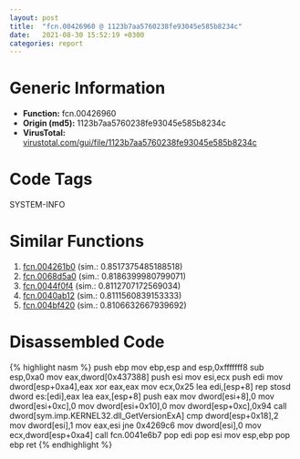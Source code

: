```yaml
---
layout: post
title:  "fcn.00426960 @ 1123b7aa5760238fe93045e585b8234c"
date:   2021-08-30 15:52:19 +0300
categories: report
---
```


# Generic Information
- **Function:** fcn.00426960
- **Origin (md5):** 1123b7aa5760238fe93045e585b8234c
- **VirusTotal:** [virustotal.com/gui/file/1123b7aa5760238fe93045e585b8234c][virustotal_ref]

# Code Tags
<span class="tag" id="SYSTEM-INFO">SYSTEM-INFO</span>


# Similar Functions

1. [fcn.004261b0][similar_1_ref] (sim.: 0.8517375485188518)
2. [fcn.0068d5a0][similar_2_ref] (sim.: 0.8186399980799071)
3. [fcn.0044f0f4][similar_3_ref] (sim.: 0.8112707172569034)
4. [fcn.0040ab12][similar_4_ref] (sim.: 0.8111560839153333)
5. [fcn.004bf420][similar_5_ref] (sim.: 0.8106632667939692)


# Disassembled Code

{% highlight nasm %}
push ebp
mov ebp,esp
and esp,0xfffffff8
sub esp,0xa0
mov eax,dword[0x437388]
push esi
mov esi,ecx
push edi
mov dword[esp+0xa4],eax
xor eax,eax
mov ecx,0x25
lea edi,[esp+8]
rep stosd dword es:[edi],eax
lea eax,[esp+8]
push eax
mov dword[esi+8],0
mov dword[esi+0xc],0
mov dword[esi+0x10],0
mov dword[esp+0xc],0x94
call dword[sym.imp.KERNEL32.dll_GetVersionExA]
cmp dword[esp+0x18],2
mov dword[esi],1
mov eax,esi
jne 0x4269c6
mov dword[esi],0
mov ecx,dword[esp+0xa4]
call fcn.0041e6b7
pop edi
pop esi
mov esp,ebp
pop ebp
ret 
{% endhighlight %}


[similar_1_ref]: /report/fcn.004261b0@1123b7aa5760238fe93045e585b8234c
[similar_2_ref]: /report/fcn.0068d5a0@c92f0480e2fbc88393d2c65c08a235e0
[similar_3_ref]: /report/fcn.0044f0f4@7b00dd8f2abf54a73bfb09681334ff78
[similar_4_ref]: /report/fcn.0040ab12@de21a548b66aa6c0b17491b6a31e14fa
[similar_5_ref]: /report/fcn.004bf420@c92f0480e2fbc88393d2c65c08a235e0
[virustotal_ref]: https://www.virustotal.com/gui/file/1123b7aa5760238fe93045e585b8234c